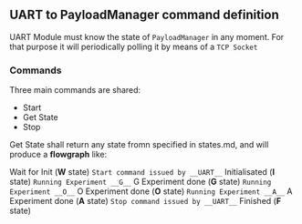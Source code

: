 ## UART to PayloadManager command definition

UART Module must know the state of `PayloadManager` in any moment. For that purpose it will periodically polling it by means of a `TCP Socket`

### Commands
Three main commands are shared: 

* Start
* Get State
* Stop

Get State shall return any state fromn specified in states.md, and will produce a __flowgraph__ like:

 Wait for Init (**W** state)
 `Start command issued by __UART__`
 Initialisated (**I** state)
 `Running Experiment __G__`
 G Experiment done (**G** state)
 `Running Experiment __O__`
 O Experiment done (**O** state)
 `Running Experiment __A__`
 A Experiment done (**A** state)
 `Stop command issued by __UART__`
  Finished (**F** state)
 
